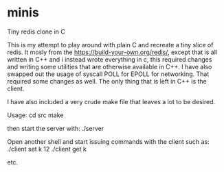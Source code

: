 # minis
Tiny redis clone in C

This is my attempt to play around with plain C and recreate a tiny slice of redis.
It mosly from the https://build-your-own.org/redis/, except that is all written in C++
and i instead wrote everything in c, this required changes and writing some utilities that are otherwise available in C++.
I have also swapped out the usage of syscall POLL for EPOLL for networking. That required some changes as well.
The only thing that is left in C++ is the client.

I have also included a very crude make file that leaves a lot to be desired.

Usage:
cd src
make

then start the server with:
./server

Open another shell and start issuing commands with the client such as:
./client set k 12
./client get k

etc.


